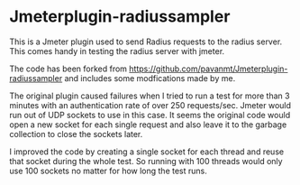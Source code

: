 # Jmeterplugin-radiussampler

This is a Jmeter plugin used to send Radius requests to the radius server. This comes handy in testing the radius server with jmeter.

The code has been forked from https://github.com/pavanmt/Jmeterplugin-radiussampler and includes some modfications made by me.

The original plugin caused failures when I tried to run a test for more than 3 minutes with an authentication rate of over 250 requests/sec. Jmeter would run out of UDP sockets to use in this case. It seems the original code would open a new socket for each single request and also leave it to the garbage collection to close the sockets later.

I improved the code by creating a single socket for each thread and reuse that socket during the whole test. So running with 100 threads would only use 100 sockets no matter for how long the test runs.
